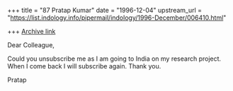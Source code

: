 +++
title = "87 Pratap Kumar"
date = "1996-12-04"
upstream_url = "https://list.indology.info/pipermail/indology/1996-December/006410.html"

+++
[Archive link](https://list.indology.info/pipermail/indology/1996-December/006410.html)

Dear Colleague,

Could you unsubscribe me as I am going to India on my research project. 
When I come back I will subscribe again.  Thank you.

Pratap




